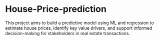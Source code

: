 # House-Price-prediction
This project aims to build a predictive model using ML and regression to estimate house prices, identify key value drivers, and support informed decision-making for stakeholders in real estate transactions.
